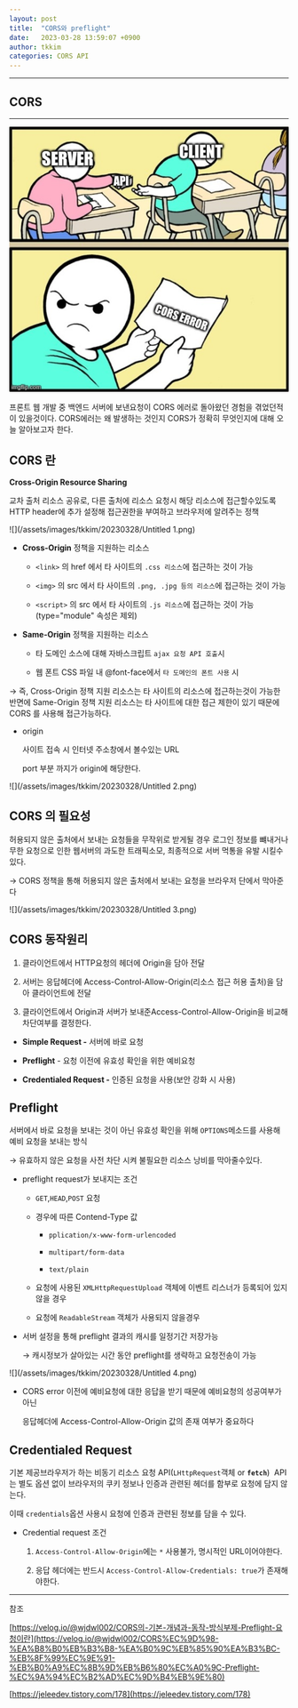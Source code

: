 ```yaml
---
layout: post
title:  "CORS와 preflight"
date:   2023-03-28 13:59:07 +0900
author: tkkim
categories: CORS API
---
```

<hr/>


## CORS
<hr/>

![](/assets/images/tkkim/20230328/Untitled.png)

프론트 웹 개발 중 백엔드 서버에 보낸요청이 CORS 에러로 돌아왔던 경험을 겪었던적이 있을것이다.
CORS에러는 왜 발생하는 것인지 CORS가 정확히 무엇인지에 대해 오늘 알아보고자 한다. 


## CORS 란
**Cross-Origin Resource Sharing**

교차 출처 리소스 공유로, 다른 출처에 리소스 요청시 해당 리소스에 접근할수있도록 HTTP header에 추가 설정해 접근권한을 부여하고 브라우저에 알려주는 정책

![](/assets/images/tkkim/20230328/Untitled 1.png)


- **Cross-Origin** 정책을 지원하는 리소스
    - `<link>` 의 href 에서 타 사이트의 `.css 리소스`에 접근하는 것이 가능
  
    - `<img>` 의 src 에서 타 사이트의 `.png, .jpg 등의 리소스`에 접근하는 것이 가능
  
    - `<script>` 의 src 에서 타 사이트의 `.js 리소스`에 접근하는 것이 가능
      (type="module" 속성은 제외)

- **Same-Origin** 정책을 지원하는 리소스
    - 타 도메인 소스에 대해 자바스크립트 `ajax 요청 API 호출`시
  
    - 웹 폰트 CSS 파일 내 @font-face에서 `타 도메인의 폰트 사용` 시

→ 즉, Cross-Origin 정책 지원 리소스는 타 사이트의 리소스에 접근하는것이 가능한 반면에 Same-Origin 정책 지원 리소스는 타 사이트에 대한 접근 제한이 있기 때문에 CORS 를 사용해 접근가능하다.


- origin

  사이트 접속 시 인터넷 주소창에서 볼수있는 URL
  
    port 부분 까지가 origin에 해당한다.

![](/assets/images/tkkim/20230328/Untitled 2.png)


## CORS 의 필요성

허용되지 않은 출처에서 보내는 요청들을 무작위로 받게될 경우 로그인 정보를 뺴내거나 무한 요청으로 인한 웹서버의 과도한 트래픽소모, 최종적으로 서버 먹통을 유발 시킬수있다.

→  CORS 정책을 통해 허용되지 않은 출처에서 보내는 요청을 브라우저 단에서 막아준다

![](/assets/images/tkkim/20230328/Untitled 3.png)

## CORS 동작원리

1. 클라이언트에서 HTTP요청의 헤더에 Origin을 담아 전달

2. 서버는 응답헤더에 Access-Control-Allow-Origin(리소스 접근 허용 출처)을 담아 클라이언트에 전달

3. 클라이언트에서 Origin과 서버가 보내준Access-Control-Allow-Origin을 비교해 차단여부를 결정한다.

- **Simple Request -** 서버에 바로 요청

- **Preflight** - 요청 이전에 유효성 확인을 위한 예비요청

- **Credentialed Request -** 인증된 요청을 사용(보안 강화 시 사용)

## **Preflight**

서버에서 바로 요청을 보내는 것이 아닌 유효성 확인을 위해 `OPTIONS`메소드를 사용해 예비 요청을 보내는 방식

→ 유효하지 않은 요청을 사전 차단 시켜 불필요한 리소스 낭비를 막아줄수있다.


- preflight request가 보내지는 조건
    - `GET`,`HEAD`,`POST` 요청

    - 경우에 따른 Contend-Type 값
        - `pplication/x-www-form-urlencoded`
      
        - `multipart/form-data`
      
        - `text/plain`
  
    - 요청에 사용된 `XMLHttpRequestUpload` 객체에 이벤트 리스너가 등록되어 있지 않을 경우
  
    - 요청에 `ReadableStream` 객체가 사용되지 않을경우

- 서버 설정을 통해 preflight 결과의 캐시를 일정기간 저장가능

  → 캐시정보가 살아있는 시간 동안 preflight를 생략하고 요청전송이 가능


![](/assets/images/tkkim/20230328/Untitled 4.png)

- CORS error 이전에 예비요청에 대한 응답을 받기 때문에 예비요청의 성공여부가 아닌

  응답헤더에 Access-Control-Allow-Origin 값의 존재 여부가 중요하다


## **Credentialed Request**

기본 제공브라우저가 하는 비동기 리소스 요청 API(`LHttpRequest`객체 or **`fetch`**)
 API는 별도 옵션 없이 브라우저의 쿠키 정보나 인증과 관련된 헤더를 함부로 요청에 담지 않는다.

이때 `credentials`옵션 사용시 요청에 인증과 관련된 정보를 담을 수 있다.

- Credential request 조건
    1. `Access-Control-Allow-Origin`에는 `*` 사용불가, 명시적인 URL이어야한다.
   
    2. 응답 헤더에는 반드시 `Access-Control-Allow-Credentials: true`가 존재해야한다.


---

참조

[https://velog.io/@wjdwl002/CORS의-기본-개념과-동작-방식부제-Preflight-요청이란](https://velog.io/@wjdwl002/CORS%EC%9D%98-%EA%B8%B0%EB%B3%B8-%EA%B0%9C%EB%85%90%EA%B3%BC-%EB%8F%99%EC%9E%91-%EB%B0%A9%EC%8B%9D%EB%B6%80%EC%A0%9C-Preflight-%EC%9A%94%EC%B2%AD%EC%9D%B4%EB%9E%80)

[https://jeleedev.tistory.com/178](https://jeleedev.tistory.com/178)